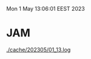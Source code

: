 Mon  1 May 13:06:01 EEST 2023
# JAM
<a href='./cache/202305/01_13.log'>./cache/202305/01_13.log</a>
